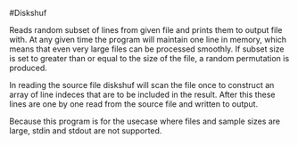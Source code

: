 #Diskshuf

Reads random subset of lines from given file and prints them to output file with. At any given time the program will maintain one line in memory, which means that even very large files can be processed smoothly. If subset size is set to greater than or equal to the size of the file, a random permutation is produced.

In reading the source file diskshuf will scan the file once to construct an array of line indeces that are to be included in the result. After this these lines are one by one read from the source file and written to output.

Because this program is for the usecase where files and sample sizes are large, stdin and stdout are not supported.
